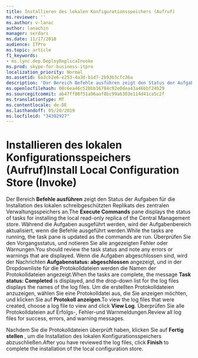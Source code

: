 ```yaml
---
title: Installieren des lokalen Konfigurationsspeichers (Aufruf)
ms.reviewer: ''
ms.author: v-lanac
author: lanachin
manager: serdars
ms.date: 11/17/2018
audience: ITPro
ms.topic: article
f1_keywords:
- ms.lync.dep.DeployReplicaInvoke
ms.prod: skype-for-business-itpro
localization_priority: Normal
ms.assetid: 6a3cb2e6-e253-4a3d-b1d7-2b93b3cfc36a
description: 'Der Bereich Befehle ausführen zeigt den Status der Aufgaben für die Installation des lokalen schreibgeschützten Replikats des zentralen Verwaltungsspeichers an. Während die Aufgaben ausgeführt werden, wird der Aufgabenbereich aktualisiert, wenn die Befehle ausgeführt werden. Überprüfen Sie den Vorgangsstatus, und notieren Sie alle angezeigten Fehler oder Warnungen. Wenn die Aufgaben abgeschlossen sind, wird der Nachrichten Aufgabenstatus: abgeschlossen angezeigt, und in der Dropdownliste für die Protokolldateien werden die Namen der Protokolldateien angezeigt. Um die erstellten Protokolldateien anzuzeigen, wählen Sie eine Protokolldatei aus, die Sie anzeigen möchten, und klicken Sie auf Protokoll anzeigen. Überprüfen Sie alle Protokolldateien auf Erfolgs-, Fehler-und Warnmeldungen.'
ms.openlocfilehash: 08c6ea46c52bbb16784c92e0dea43a46bbf24529
ms.sourcegitcommit: ab47ff88f51a96aaf8bc99a6303e114d41ca5c2f
ms.translationtype: MT
ms.contentlocale: de-DE
ms.lasthandoff: 05/20/2019
ms.locfileid: "34302927"
---
```

# <a name="install-local-configuration-store-invoke"></a><span data-ttu-id="ebbb6-108">Installieren des lokalen Konfigurationsspeichers (Aufruf)</span><span class="sxs-lookup"><span data-stu-id="ebbb6-108">Install Local Configuration Store (Invoke)</span></span>
 
<span data-ttu-id="ebbb6-109">Der Bereich **Befehle ausführen** zeigt den Status der Aufgaben für die Installation des lokalen schreibgeschützten Replikats des zentralen Verwaltungsspeichers an.</span><span class="sxs-lookup"><span data-stu-id="ebbb6-109">The **Execute Commands** pane displays the status of tasks for installing the local read-only replica of the Central Management store.</span></span> <span data-ttu-id="ebbb6-110">Während die Aufgaben ausgeführt werden, wird der Aufgabenbereich aktualisiert, wenn die Befehle ausgeführt werden.</span><span class="sxs-lookup"><span data-stu-id="ebbb6-110">While the tasks are running, the task pane is updated as the commands are run.</span></span> <span data-ttu-id="ebbb6-111">Überprüfen Sie den Vorgangsstatus, und notieren Sie alle angezeigten Fehler oder Warnungen.</span><span class="sxs-lookup"><span data-stu-id="ebbb6-111">You should review the task status and note any errors or warnings that are displayed.</span></span> <span data-ttu-id="ebbb6-112">Wenn die Aufgaben abgeschlossen sind, wird der Nachrichten **Aufgabenstatus: abgeschlossen** angezeigt, und in der Dropdownliste für die Protokolldateien werden die Namen der Protokolldateien angezeigt.</span><span class="sxs-lookup"><span data-stu-id="ebbb6-112">When the tasks are complete, the message **Task status: Completed** is displayed, and the drop-down list for the log files displays the names of the log files.</span></span> <span data-ttu-id="ebbb6-113">Um die erstellten Protokolldateien anzuzeigen, wählen Sie eine Protokolldatei aus, die Sie anzeigen möchten, und klicken Sie auf **Protokoll anzeigen**.</span><span class="sxs-lookup"><span data-stu-id="ebbb6-113">To view the log files that were created, choose a log file to view and click **View Log**.</span></span> <span data-ttu-id="ebbb6-114">Überprüfen Sie alle Protokolldateien auf Erfolgs-, Fehler-und Warnmeldungen.</span><span class="sxs-lookup"><span data-stu-id="ebbb6-114">Review all log files for success, errors, and warning messages.</span></span>
  
<span data-ttu-id="ebbb6-115">Nachdem Sie die Protokolldateien überprüft haben, klicken Sie auf **Fertig stellen** , um die Installation des lokalen Konfigurationsspeichers abzuschließen.</span><span class="sxs-lookup"><span data-stu-id="ebbb6-115">After you have reviewed the log files, click **Finish** to complete the installation of the local configuration store.</span></span>
  

